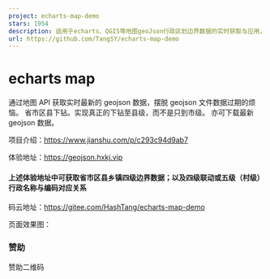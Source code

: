 ```yaml
---
project: echarts-map-demo
stars: 1954
description: 适用于echarts、QGIS等地图geoJson行政区划边界数据的实时获取与应用，json格式数据，全国省市区县多级联动下钻，真正意义的下钻至县级【附最新全国省市区县乡镇三级或四级城市geoJson文件下载，另可下载四级联动或五级（村级）行政编码对应关系】
url: https://github.com/TangSY/echarts-map-demo
---
```


echarts map
===========

通过地图 API 获取实时最新的 geojson 数据，摆脱 geojson 文件数据过期的烦恼。 省市区县下钻。实现真正的下钻至县级，而不是只到市级。 亦可下载最新 geojson 数据。

项目介绍：https://www.jianshu.com/p/c293c94d9ab7

体验地址：https://geojson.hxkj.vip

#### 上述体验地址中可获取省市区县乡镇四级边界数据；以及四级联动或五级（村级）行政名称与编码对应关系

码云地址：https://gitee.com/HashTang/echarts-map-demo

页面效果图：

### 赞助

赞助二维码
